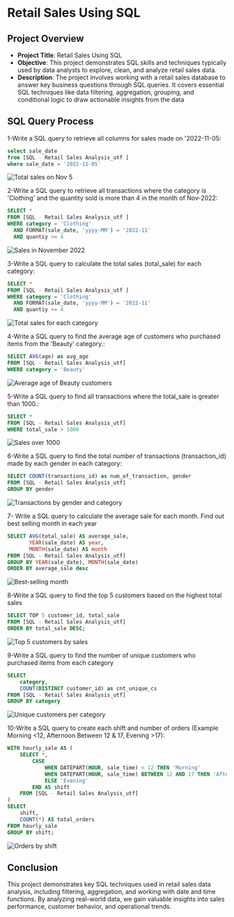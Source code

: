 # Retail Sales Using SQL

## Project Overview
- **Project Title**: Retail Sales Using SQL
- **Objective**: This project demonstrates SQL skills and techniques typically used by data analysts to explore, clean, and analyze retail sales data.
- **Description**:  The project involves working with a retail sales database to answer key business questions through SQL queries. It covers essential SQL techniques like data filtering, aggregation, grouping, and conditional logic to draw actionable insights from the data


## SQL Query Process
1-Write a SQL query to retrieve all columns for sales made on '2022-11-05:
```sql
select sale_date 
from [SQL - Retail Sales Analysis_utf ]
where sale_date = '2022-11-05'
```
<img src="images/Total sales on 5 of nov.png" alt="Total sales on Nov 5">

2-Write a SQL query to retrieve all transactions where the category is 'Clothing' and the quantity sold is more than 4 in the month of Nov-2022:
```sql
SELECT *
FROM [SQL - Retail Sales Analysis_utf ]
WHERE category = 'Clothing' 
  AND FORMAT(sale_date, 'yyyy-MM') = '2022-11'
  AND quantiy >= 4
```
<img src="images/All sale on nov-2022.png" alt="Sales in November 2022">

3-Write a SQL query to calculate the total sales (total_sale) for each category:
```sql
SELECT *
FROM [SQL - Retail Sales Analysis_utf ]
WHERE category = 'Clothing' 
  AND FORMAT(sale_date, 'yyyy-MM') = '2022-11'
  AND quantiy >= 4
```
<img src="images/Total sale for each category.png" alt="Total sales for each category">

4-Write a SQL query to find the average age of customers who purchased items from the 'Beauty' category.:
```sql
SELECT AVG(age) as avg_age
FROM [SQL - Retail Sales Analysis_utf]
WHERE category = 'Beauty'
```
<img src="images/avg_age.png" alt="Average age of Beauty customers">

5-Write a SQL query to find all transactions where the total_sale is greater than 1000.:
```sql
SELECT *
FROM [SQL - Retail Sales Analysis_utf]
WHERE total_sale > 1000
```
<img src="images/Total sale more than 1000.png" alt="Sales over 1000">

6-Write a SQL query to find the total number of transactions (transaction_id) made by each gender in each category:
```sql
SELECT COUNT(transactions_id) as num_of_transaction, gender
FROM [SQL - Retail Sales Analysis_utf]
GROUP BY gender
```
<img src="images/Total_Transaction.png" alt="Transactions by gender and category">

7- Write a SQL query to calculate the average sale for each month. Find out best selling month in each year
```sql
SELECT AVG(total_sale) AS average_sale, 
       YEAR(sale_date) AS year,
       MONTH(sale_date) AS month
FROM [SQL - Retail Sales Analysis_utf]
GROUP BY YEAR(sale_date), MONTH(sale_date)
ORDER BY average_sale desc
```
<img src="images/best selling of the month.png" alt="Best-selling month">

8-Write a SQL query to find the top 5 customers based on the highest total sales

```sql
SELECT TOP 5 customer_id, total_sale
FROM [SQL - Retail Sales Analysis_utf]
ORDER BY total_sale DESC;
```
<img src="images/top_5_customers.png" alt="Top 5 customers by sales">

9-Write a SQL query to find the number of unique customers who purchased items from each category

```sql
SELECT 
    category,    
    COUNT(DISTINCT customer_id) as cnt_unique_cs
FROM [SQL - Retail Sales Analysis_utf]
GROUP BY category
```

<img src="images/Total sale for each category.png" alt="Unique customers per category">

10-Write a SQL query to create each shift and number of orders (Example Morning <12, Afternoon Between 12 & 17, Evening >17):

```sql
WITH hourly_sale AS (
    SELECT *,
        CASE
            WHEN DATEPART(HOUR, sale_time) < 12 THEN 'Morning'
            WHEN DATEPART(HOUR, sale_time) BETWEEN 12 AND 17 THEN 'Afternoon'
            ELSE 'Evening'
        END AS shift
    FROM [SQL - Retail Sales Analysis_utf]
)
SELECT 
    shift,
    COUNT(*) AS total_orders    
FROM hourly_sale
GROUP BY shift;
```
<img src="images/Total orders of the day.png" alt="Orders by shift">

## Conclusion
This project demonstrates key SQL techniques used in retail sales data analysis, including filtering, aggregation, and working with date and time functions. By analyzing real-world data, we gain valuable insights into sales performance, customer behavior, and operational trends.
